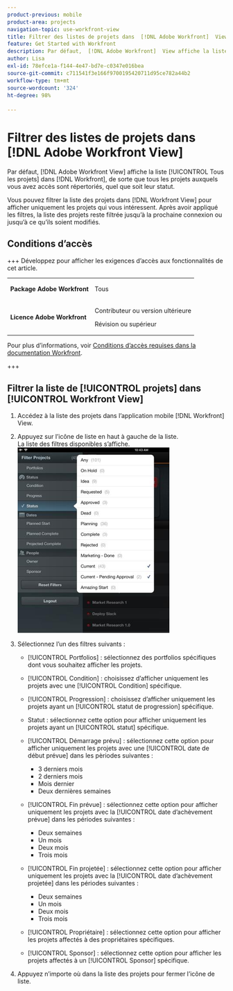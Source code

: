 ```yaml
---
product-previous: mobile
product-area: projects
navigation-topic: use-workfront-view
title: Filtrer des listes de projets dans  [!DNL Adobe Workfront]  View
feature: Get Started with Workfront
description: Par défaut,  [!DNL Adobe Workfront]  View affiche la liste [!UICONTROL Tous les projets] dans  [!DNL Workfront], de sorte que tous les projets auxquels vous avez accès sont répertoriés, quel que soit leur statut.
author: Lisa
exl-id: 78efce1a-f144-4e47-bd7e-c0347e016bea
source-git-commit: c711541f3e166f9700195420711d95ce782a44b2
workflow-type: tm+mt
source-wordcount: '324'
ht-degree: 98%

---
```


# Filtrer des listes de projets dans [!DNL Adobe Workfront View]

Par défaut, [!DNL Adobe Workfront View] affiche la liste [!UICONTROL Tous les projets] dans [!DNL Workfront], de sorte que tous les projets auxquels vous avez accès sont répertoriés, quel que soit leur statut.

Vous pouvez filtrer la liste des projets dans [!DNL Workfront View] pour afficher uniquement les projets qui vous intéressent. Après avoir appliqué les filtres, la liste des projets reste filtrée jusqu’à la prochaine connexion ou jusqu’à ce qu’ils soient modifiés.

## Conditions d’accès

+++ Développez pour afficher les exigences d’accès aux fonctionnalités de cet article.

<table style="table-layout:auto"> 
 <col> 
 </col> 
 <col> 
 </col> 
 <tbody> 
  <tr> 
   <td role="rowheader"><strong>Package Adobe Workfront</strong></td> 
   <td> <p>Tous</p> </td> 
  </tr> 
  <tr> 
   <td role="rowheader"><strong>Licence Adobe Workfront</strong></td> 
   <td> 
   <p>Contributeur ou version ultérieure</p>
   <p>Révision ou supérieur</p> </td> 
  </tr> 
 </tbody> 
</table>

Pour plus d’informations, voir [Conditions d’accès requises dans la documentation Workfront](/help/quicksilver/administration-and-setup/add-users/access-levels-and-object-permissions/access-level-requirements-in-documentation.md).

+++

## Filtrer la liste de [!UICONTROL projets] dans [!UICONTROL Workfront View]

1. Accédez à la liste des projets dans l’application mobile [!DNL Workfront] View.
1. Appuyez sur l’icône de liste en haut à gauche de la liste.\
   La liste des filtres disponibles s’affiche.\
   ![WF_View_filters_050621.jpg](assets/wf-view-filters-050621-350x427.jpg)

1. Sélectionnez l’un des filtres suivants :

   * [!UICONTROL Portfolios] : sélectionnez des portfolios spécifiques dont vous souhaitez afficher les projets.
   * [!UICONTROL Condition] : choisissez d’afficher uniquement les projets avec une [!UICONTROL Condition] spécifique.
   * [!UICONTROL Progression] : choisissez d’afficher uniquement les projets ayant un [!UICONTROL statut de progression] spécifique.
   * Statut : sélectionnez cette option pour afficher uniquement les projets ayant un [!UICONTROL statut] spécifique.
   * [!UICONTROL Démarrage prévu] : sélectionnez cette option pour afficher uniquement les projets avec une [!UICONTROL date de début prévue] dans les pèriodes suivantes :

      * 3 derniers mois
      * 2 derniers mois
      * Mois dernier
      * Deux dernières semaines
   * [!UICONTROL Fin prévue] : sélectionnez cette option pour afficher uniquement les projets avec la [!UICONTROL date d’achèvement prévue] dans les périodes suivantes :

      * Deux semaines
      * Un mois
      * Deux mois
      * Trois mois
   * [!UICONTROL Fin projetée] : sélectionnez cette option pour afficher uniquement les projets avec la [!UICONTROL date d’achèvement projetée] dans les périodes suivantes :

      * Deux semaines
      * Un mois
      * Deux mois
      * Trois mois
   * [!UICONTROL Propriétaire] : sélectionnez cette option pour afficher les projets affectés à des propriétaires spécifiques.
   * [!UICONTROL Sponsor] : sélectionnez cette option pour afficher les projets affectés à un [!UICONTROL Sponsor] spécifique.




1. Appuyez n’importe où dans la liste des projets pour fermer l’icône de liste.
